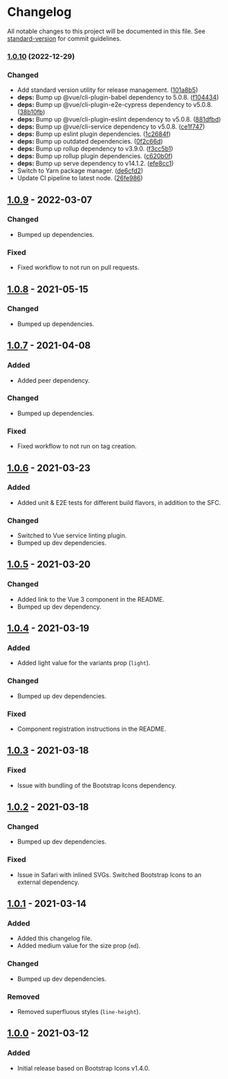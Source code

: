 # Changelog

All notable changes to this project will be documented in this file. See [standard-version](https://github.com/conventional-changelog/standard-version) for commit guidelines.

### [1.0.10](https://github.com/dvuckovic/vue-bootstrap-icons/compare/v1.0.9...v1.0.10) (2022-12-29)


### Changed

* Add standard version utility for release management. ([101a8b5](https://github.com/dvuckovic/vue-bootstrap-icons/commit/101a8b5b33f19d5d7ab62d9ed2fc288cd06564bb))
* **deps:** Bump up @vue/cli-plugin-babel dependency to 5.0.8. ([f104434](https://github.com/dvuckovic/vue-bootstrap-icons/commit/f1044349d997b62e2e0a94115681dec9587d68c3))
* **deps:** Bump up @vue/cli-plugin-e2e-cypress dependency to v5.0.8. ([38b10fb](https://github.com/dvuckovic/vue-bootstrap-icons/commit/38b10fbc06d573baf25097e97b5b57d64e47e352))
* **deps:** Bump up @vue/cli-plugin-eslint dependency to v5.0.8. ([881dfbd](https://github.com/dvuckovic/vue-bootstrap-icons/commit/881dfbd6adcdcc680bae48493cd7cfa13c7c6114))
* **deps:** Bump up @vue/cli-service dependency to v5.0.8. ([ce1f747](https://github.com/dvuckovic/vue-bootstrap-icons/commit/ce1f7479566131045fb389f11df56ae3d15b1713))
* **deps:** Bump up eslint plugin dependencies. ([1c2684f](https://github.com/dvuckovic/vue-bootstrap-icons/commit/1c2684fb3b3307976c5f04f65d1a3cdc93c7ef3f))
* **deps:** Bump up outdated dependencies. ([0f2c66d](https://github.com/dvuckovic/vue-bootstrap-icons/commit/0f2c66d3caa8b9f82dcb0da2b6ae81109a697b0d))
* **deps:** Bump up rollup dependency to v3.9.0. ([f3cc5b1](https://github.com/dvuckovic/vue-bootstrap-icons/commit/f3cc5b11b9932410cd29fafbf21cb53ba85549b4))
* **deps:** Bump up rollup plugin dependencies. ([c620b0f](https://github.com/dvuckovic/vue-bootstrap-icons/commit/c620b0fd94ca9e69ceca0d386c789106ae67fb93))
* **deps:** Bump up serve dependency to v14.1.2. ([efe8cc1](https://github.com/dvuckovic/vue-bootstrap-icons/commit/efe8cc1112bb9960253cfc847808f9aa84eb1c69))
* Switch to Yarn package manager. ([de6cfd2](https://github.com/dvuckovic/vue-bootstrap-icons/commit/de6cfd28565a47dcb229cbb8d969bac4803aa34c))
* Update CI pipeline to latest node. ([26fe986](https://github.com/dvuckovic/vue-bootstrap-icons/commit/26fe9862a4664e1a6bf26bf429349544d62192ac))

## [1.0.9] - 2022-03-07

### Changed

- Bumped up dependencies.

### Fixed

- Fixed workflow to not run on pull requests.

## [1.0.8] - 2021-05-15

### Changed

- Bumped up dependencies.

## [1.0.7] - 2021-04-08

### Added

- Added peer dependency.

### Changed

- Bumped up dependencies.

### Fixed

- Fixed workflow to not run on tag creation.

## [1.0.6] - 2021-03-23

### Added

- Added unit & E2E tests for different build flavors, in addition to the SFC.

### Changed

- Switched to Vue service linting plugin.
- Bumped up dev dependencies.

## [1.0.5] - 2021-03-20

### Changed

- Added link to the Vue 3 component in the README.
- Bumped up dev dependency.

## [1.0.4] - 2021-03-19

### Added

- Added light value for the variants prop (`light`).

### Changed

- Bumped up dev dependencies.

### Fixed

- Component registration instructions in the README.

## [1.0.3] - 2021-03-18

### Fixed

- Issue with bundling of the Bootstrap Icons dependency.

## [1.0.2] - 2021-03-18

### Changed

- Bumped up dev dependencies.

### Fixed

- Issue in Safari with inlined SVGs. Switched Bootstrap Icons to an external dependency.

## [1.0.1] - 2021-03-14

### Added

- Added this changelog file.
- Added medium value for the size prop (`md`).

### Changed

- Bumped up dev dependencies.

### Removed

- Removed superfluous styles (`line-height`).

## [1.0.0] - 2021-03-12

### Added

- Initial release based on Bootstrap Icons v1.4.0.

[1.0.9]: https://github.com/dvuckovic/vue-bootstrap-icons/compare/v1.0.8...v1.0.9
[1.0.8]: https://github.com/dvuckovic/vue-bootstrap-icons/compare/v1.0.7...v1.0.8
[1.0.7]: https://github.com/dvuckovic/vue-bootstrap-icons/compare/v1.0.6...v1.0.7
[1.0.6]: https://github.com/dvuckovic/vue-bootstrap-icons/compare/v1.0.5...v1.0.6
[1.0.5]: https://github.com/dvuckovic/vue-bootstrap-icons/compare/v1.0.4...v1.0.5
[1.0.4]: https://github.com/dvuckovic/vue-bootstrap-icons/compare/v1.0.3...v1.0.4
[1.0.3]: https://github.com/dvuckovic/vue-bootstrap-icons/compare/v1.0.2...v1.0.3
[1.0.2]: https://github.com/dvuckovic/vue-bootstrap-icons/compare/v1.0.1...v1.0.2
[1.0.1]: https://github.com/dvuckovic/vue-bootstrap-icons/compare/v1.0.0...v1.0.1
[1.0.0]: https://github.com/dvuckovic/vue-bootstrap-icons/releases/tag/v1.0.0

